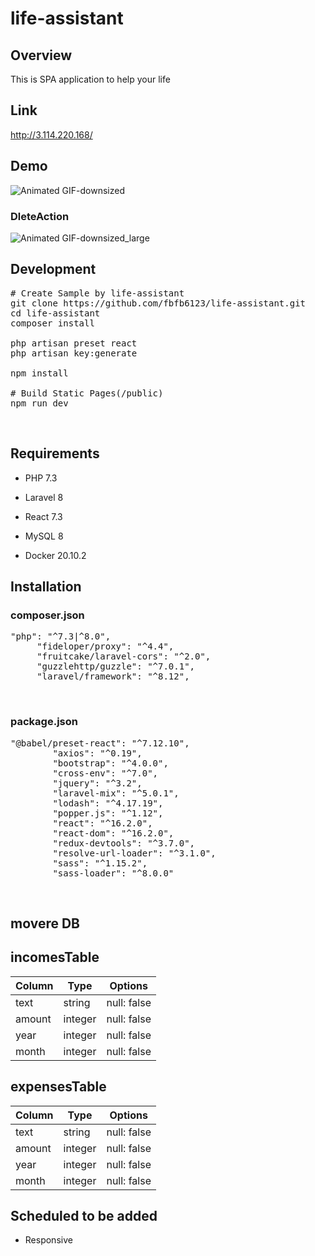# life-assistant

## Overview
This is SPA application to help your life

## Link 
http://3.114.220.168/

## Demo
![Animated GIF-downsized](https://user-images.githubusercontent.com/60612010/107612420-928d8680-6c89-11eb-85b6-12b365d03761.gif)

### DleteAction
![Animated GIF-downsized_large](https://user-images.githubusercontent.com/60612010/108606876-3ef50880-7400-11eb-8b39-a4bc81baf84b.gif)


## Development 
 <pre># Create Sample by life-assistant
git clone https://github.com/fbfb6123/life-assistant.git
cd life-assistant
composer install

php artisan preset react
php artisan key:generate

npm install

# Build Static Pages(/public)
npm run dev</pre><br>

## Requirements
- PHP 7.3
- Laravel 8

- React 7.3

- MySQL 8
- Docker 20.10.2


## Installation
### composer.json
<pre>"php": "^7.3|^8.0",
     "fideloper/proxy": "^4.4",
     "fruitcake/laravel-cors": "^2.0",
     "guzzlehttp/guzzle": "^7.0.1",
     "laravel/framework": "^8.12",</pre><br>


### package.json
<pre>"@babel/preset-react": "^7.12.10",
        "axios": "^0.19",
        "bootstrap": "^4.0.0",
        "cross-env": "^7.0",
        "jquery": "^3.2",
        "laravel-mix": "^5.0.1",
        "lodash": "^4.17.19",
        "popper.js": "^1.12",
        "react": "^16.2.0",
        "react-dom": "^16.2.0",
        "redux-devtools": "^3.7.0",
        "resolve-url-loader": "^3.1.0",
        "sass": "^1.15.2",
        "sass-loader": "^8.0.0"</pre><br>

## movere DB

## incomesTable
|Column|Type|Options|
|------|----|-------|
|text|string|null: false|
|amount|integer|null: false
|year|integer|null: false|
|month|integer|null: false|



## expensesTable
|Column|Type|Options|
|------|----|-------|
|text|string|null: false|
|amount|integer|null: false
|year|integer|null: false|
|month|integer|null: false|

## Scheduled to be added
- Responsive

